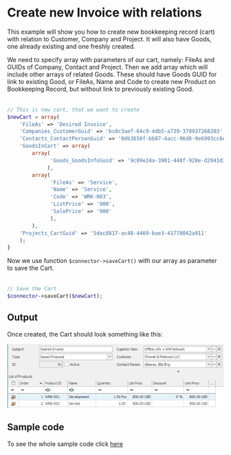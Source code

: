 # Create new Invoice with relations
This example will show you how to create new bookkeeping record (cart) with relation to Customer, Company and Project. It will also have Goods, one already existing and one freshly created.

We need to specify array with parameters of our cart, namely: FileAs and GUIDs of Company, Contact and Project. Then we add array which will include other arrays of related Goods. These should have Goods GUID for link to existing Good, or FileAs, Name and Code to create new Product on Bookkeeping Record, but without link to previously existing Good.

```php

// This is new cart, that we want to create
$newCart = array(
	'FileAs' => 'Desired Invoice',
	'Companies_CustomerGuid' => 'bc0c3aef-64c9-4db5-a739-370937268203',
	'Contacts_ContactPersonGuid' => '0db3650f-bb87-4acc-96d6-9e6993cc6e61',
	'GoodsInCart' => array(
		array(
			  'Goods_GoodsInfoGuid' => '9c09e24a-3901-448f-928e-d2041d327cc7'
			 ),
		array(
			  'FileAs' => 'Service',
			  'Name' => 'Service',
			  'Code' => 'WRK-003',
			  'ListPrice' => '900',
			  'SalePrice' => '900'
			  ),
		),
	'Projects_CartGuid' => '5dac8817-ac48-4469-bae3-41778042a911'
	);
}

```

Now we use function ```$connector->saveCart()``` with our array as parameter to save the Cart.

```php

// Save the Cart
$connector->saveCart($newCart);
```

## Output

Once created, the Cart should look something like this:

![example output](Images/sample_output.PNG)


## Sample code
To see the whole sample code click [here](sample_code.php)
